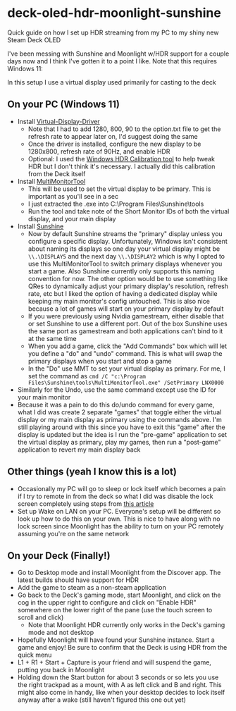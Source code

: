# deck-oled-hdr-moonlight-sunshine
Quick guide on how I set up HDR streaming from my PC to my shiny new Steam Deck OLED

I've been messing with Sunshine and Moonlight w/HDR support for a couple days now and I think I've gotten it to a point I like. Note that this requires Windows 11:

In this setup I use a virtual display used primarily for casting to the deck

## On your PC (Windows 11)

* Install [Virtual-Display-Driver](https://github.com/itsmikethetech/Virtual-Display-Driver)
  * Note that I had to add 1280, 800, 90 to the option.txt file to get the refresh rate to appear later on, I'd suggest doing the same
  * Once the driver is installed, configure the new display to be 1280x800, refresh rate of 90Hz, and enable HDR
  * Optional: I used the [Windows HDR Calibration tool](https://support.microsoft.com/en-us/windows/calibrate-your-hdr-display-using-the-windows-hdr-calibration-app-f30f4809-3369-43e4-9b02-9eabebd23f19) to help tweak HDR but I don't think it's necessary. I actually did this calibration from the Deck itself
* Install [MultiMonitorTool](https://www.nirsoft.net/utils/multi_monitor_tool.html)
  * This will be used to set the virtual display to be primary. This is important as you'll see in a sec
  * I just extracted the .exe into C:\Program Files\Sunshine\tools
  * Run the tool and take note of the Short Monitor IDs of both the virtual display, and your main display
* Install [Sunshine](https://app.lizardbyte.dev/Sunshine/?lng=en-US#Download)
  * Now by default Sunshine streams the "primary" display unless you configure a specific display. Unfortunately, Windows isn't consistent about naming its displays so one day your virtual display might be `\\.\DISPLAY5` and the next day `\\.\DISPLAY2` which is why I opted to use this MultiMonitorTool to switch primary displays whenever you start a game. Also Sunshine currently only supports this naming convention for now. The other option would be to use something like QRes to dynamically adjust your primary display's resolution, refresh rate, etc but I liked the option of having a dedicated display while keeping my main monitor's config untouched. This is also nice because a lot of games will start on your primary display by default
  * If you were previously using Nvidia gamestream, either disable that or set Sunshine to use a different port. Out of the box Sunshine uses the same port as gamestream and both applications can't bind to it at the same time
  * When you add a game, click the "Add Commands" box which will let you define a "do" and "undo" command. This is what will swap the primary displays when you start and stop a game
  * In the "Do" use MMT to set your virtual display as primary. For me, I set the command as `cmd /C "c:\Program Files\Sunshine\tools\MultiMonitorTool.exe" /SetPrimary LNX0000`
 * Similarly for the Undo, use the same command except use the ID for your main monitor
 * Because it was a pain to do this do/undo command for every game, what I did was create 2 separate "games" that toggle either the virtual display or my main display as primary using the commands above. I'm still playing around with this since you have to exit this "game" after the display is updated but the idea is I run the "pre-game" application to set the virtual display as primary, play my games, then run a "post-game" application to revert my main display back

## Other things (yeah I know this is a lot)
* Occasionally my PC will go to sleep or lock itself which becomes a pain if I try to remote in from the deck so what I did was disable the lock screen completely using steps from [this article](https://learn.microsoft.com/en-us/answers/questions/1283398/how-do-i-remove-the-lock-screen-entirely-from-wind)
* Set up Wake on LAN on your PC. Everyone's setup will be different so look up how to do this on your own. This is nice to have along with no lock screen since Moonlight has the ability to turn on your PC remotely assuming you're on the same network

## On your Deck (Finally!)
* Go to Desktop mode and install Moonlight from the Discover app. The latest builds should have support for HDR
* Add the game to steam as a non-steam application
* Go back to the Deck's gaming mode, start Moonlight, and click on the cog in the upper right to configure and click on "Enable HDR" somewhere on the lower right of the pane (use the touch screen to scroll and click)
  * Note that Moonlight HDR currently only works in the Deck's gaming mode and not desktop
* Hopefully Moonlight will have found your Sunshine instance. Start a game and enjoy! Be sure to confirm that the Deck is using HDR from the quick menu
* L1 + R1 + Start + Capture is your friend and will suspend the game, putting you back in Moonlight
* Holding down the Start button for about 3 seconds or so lets you use the right trackpad as a mount, with A as left click and B and right. This might also come in handy, like when your desktop decides to lock itself anyway after a wake (still haven't figured this one out yet)
